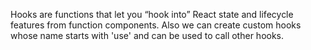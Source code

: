 Hooks are functions that let you “hook into” React state and lifecycle features from function components. Also we can create custom hooks whose name starts with 'use' and can be used to call other hooks.